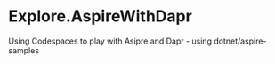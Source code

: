 # Explore.AspireWithDapr
Using Codespaces to play with Asipre and Dapr - using dotnet/aspire-samples
